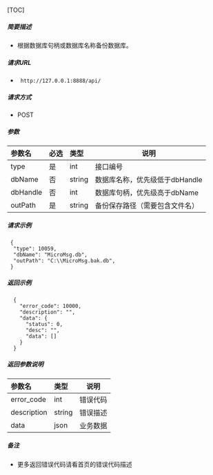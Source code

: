 

[TOC]
    
##### 简要描述

- 根据数据库句柄或数据库名称备份数据库。

##### 请求URL
- ` http://127.0.0.1:8888/api/`
  
##### 请求方式
- POST 

##### 参数

|参数名|必选|类型|说明|
|:----    |:---|:----- |-----   |
|type |是  |int | 接口编号    |
|dbName |否  |string | 数据库名称，优先级低于dbHandle    |
|dbHandle |否  |int | 数据库句柄，优先级高于dbName    |
|outPath |是  |string | 备份保存路径（需要包含文件名）    |

##### 请求示例

```
 {
  "type": 10059,
  "dbName": "MicroMsg.db",
  "outPath": "C:\\MicroMsg.bak.db",
 } 
```

##### 返回示例 

``` 
  {
    "error_code": 10000,
    "description": "",
    "data": {
      "status": 0,
      "desc": "",
      "data": []
    }
  }
```

##### 返回参数说明 

|参数名|类型|说明|
|:-----  |:-----|-----                           |
|error_code |int   |错误代码  |
|description|string|错误描述|
|data|json|业务数据|

##### 备注 

- 更多返回错误代码请看首页的错误代码描述







